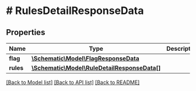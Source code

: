 # # RulesDetailResponseData

## Properties

Name | Type | Description | Notes
------------ | ------------- | ------------- | -------------
**flag** | [**\Schematic\Model\FlagResponseData**](FlagResponseData.md) |  | [optional]
**rules** | [**\Schematic\Model\RuleDetailResponseData[]**](RuleDetailResponseData.md) |  |

[[Back to Model list]](../../README.md#models) [[Back to API list]](../../README.md#endpoints) [[Back to README]](../../README.md)
